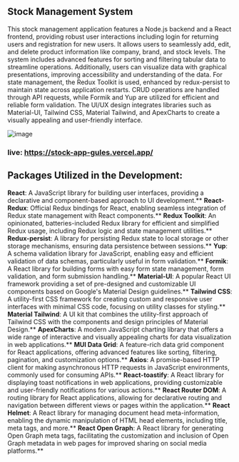 ## Stock Management System

This stock management application features a Node.js backend and a React frontend, providing robust user interactions including login for returning users and registration for new users. It allows users to seamlessly add, edit, and delete product information like company, brand, and stock levels. The system includes advanced features for sorting and filtering tabular data to streamline operations. Additionally, users can visualize data with graphical presentations, improving accessibility and understanding of the data. For state management, the Redux Toolkit is used, enhanced by redux-persist to maintain state across application restarts. CRUD operations are handled through API requests, while Formik and Yup are utilized for efficient and reliable form validation. The UI/UX design integrates libraries such as Material-UI, Tailwind CSS, Material Tailwind, and ApexCharts to create a visually appealing and user-friendly interface.

![image](https://github.com/baharkose/stock-appN/assets/110201916/b4811eca-3df1-48c5-9d82-46532f3b61d1)

### live: https://stock-app-gules.vercel.app/

## Packages Utilized in the Development:

**React**: A JavaScript library for building user interfaces, providing a declarative and component-based approach to UI development.**
**React-Redux**: Official Redux bindings for React, enabling seamless integration of Redux state management with React components.**
**Redux Toolkit**: An opinionated, batteries-included Redux library for efficient and simplified Redux usage, including Redux logic and state management utilities.**
**Redux-persist**: A library for persisting Redux state to local storage or other storage mechanisms, ensuring data persistence between sessions.**
**Yup**: A schema validation library for JavaScript, enabling easy and efficient validation of data schemas, particularly useful in form validation.**
**Formik**: A React library for building forms with easy form state management, form validation, and form submission handling.**
**Material-UI**: A popular React UI framework providing a set of pre-designed and customizable UI components based on Google's Material Design guidelines.**
**Tailwind CSS**: A utility-first CSS framework for creating custom and responsive user interfaces with minimal CSS code, focusing on utility classes for styling.**
**Material Tailwind**: A UI kit that combines the utility-first approach of Tailwind CSS with the components and design principles of Material Design.**
**ApexCharts**: A modern JavaScript charting library that offers a wide range of interactive and visually appealing charts for data visualization in web applications.**
**MUI Data Grid**: A feature-rich data grid component for React applications, offering advanced features like sorting, filtering, pagination, and customization options.**
**Axios**: A promise-based HTTP client for making asynchronous HTTP requests in JavaScript environments, commonly used for consuming APIs.**
**React-toastify**: A React library for displaying toast notifications in web applications, providing customizable and user-friendly notifications for various actions.**
**React Router DOM**: A routing library for React applications, allowing for declarative routing and navigation between different views or pages within the application.**
**React Helmet**: A React library for managing document head meta-information, enabling the dynamic manipulation of HTML head elements, including title, meta tags, and more.**
**React Open Graph**: A React library for generating Open Graph meta tags, facilitating the customization and inclusion of Open Graph metadata in web pages for improved sharing on social media platforms.**

